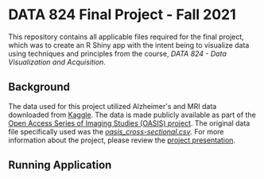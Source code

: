 # DATA 824 Final Project - Fall 2021
This repository contains all applicable files required for the final project, which was to create an R Shiny app with the intent being to visualize data using techniques and principles from the course, *DATA 824 - Data Visualization and Acquisition*. 
## Background
The data used for this project utilized Alzheimer's and MRI data downloaded from [Kaggle](https://www.kaggle.com/jboysen/mri-and-alzheimers). The data is made publicly available as part of the [Open Access Series of Imaging Studies (OASIS) project](https://www.oasis-brains.org). The original data file specifically used was the [*oasis_cross-sectional.csv*](oasis_cross-sectional.csv). For more information about the project, please review the [project presentation](Alzheimer’s%20Prediction%20App.pdf).
## Running Application
